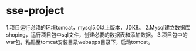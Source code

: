 # sse-project
1.项目运行必须的环境tomcat，mysql5.0以上版本，JDK8。
2.Mysql建立数据库shoping，运行项目包中sql文件，创建必要的数据表和添加数据。
3.项目包中的war包，粘贴至tomcat安装目录webapps目录下，启动tomcat。

